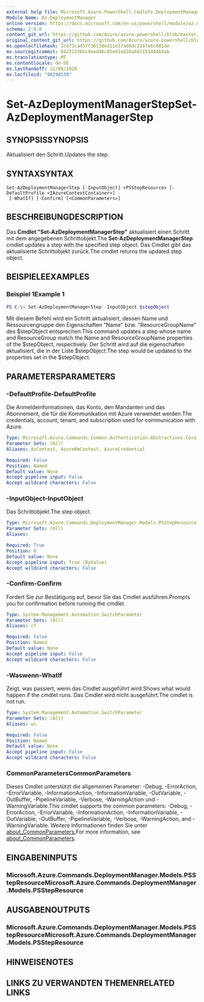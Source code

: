 ```yaml
---
external help file: Microsoft.Azure.PowerShell.Cmdlets.DeploymentManager.dll-Help.xml
Module Name: Az.DeploymentManager
online version: https://docs.microsoft.com/en-us/powershell/module/az.deploymentmanager/set-azdeploymentmanagerstep
schema: 2.0.0
content_git_url: https://github.com/Azure/azure-powershell/blob/master/src/DeploymentManager/DeploymentManager/help/Set-AzDeploymentManagerStep.md
original_content_git_url: https://github.com/Azure/azure-powershell/blob/master/src/DeploymentManager/DeploymentManager/help/Set-AzDeploymentManagerStep.md
ms.openlocfilehash: 2cd73cad57f36130ed11e37ad6dc2147e6c081ae
ms.sourcegitcommit: 04221336bc9eed46c05ed1e828a6811534d4b4ab
ms.translationtype: MT
ms.contentlocale: de-DE
ms.lasthandoff: 12/08/2020
ms.locfileid: "98294539"
---
```

# <span data-ttu-id="f95ac-101">Set-AzDeploymentManagerStep</span><span class="sxs-lookup"><span data-stu-id="f95ac-101">Set-AzDeploymentManagerStep</span></span>

## <span data-ttu-id="f95ac-102">SYNOPSIS</span><span class="sxs-lookup"><span data-stu-id="f95ac-102">SYNOPSIS</span></span>
<span data-ttu-id="f95ac-103">Aktualisiert den Schritt.</span><span class="sxs-lookup"><span data-stu-id="f95ac-103">Updates the step.</span></span>

## <span data-ttu-id="f95ac-104">SYNTAX</span><span class="sxs-lookup"><span data-stu-id="f95ac-104">SYNTAX</span></span>

```
Set-AzDeploymentManagerStep [-InputObject] <PSStepResource> [-DefaultProfile <IAzureContextContainer>]
 [-WhatIf] [-Confirm] [<CommonParameters>]
```

## <span data-ttu-id="f95ac-105">BESCHREIBUNG</span><span class="sxs-lookup"><span data-stu-id="f95ac-105">DESCRIPTION</span></span>
<span data-ttu-id="f95ac-106">Das **Cmdlet "Set-AzDeploymentManagerStep"** aktualisiert einen Schritt mit dem angegebenen Schrittobjekt.</span><span class="sxs-lookup"><span data-stu-id="f95ac-106">The **Set-AzDeploymentManagerStep** cmdlet updates a step with the specified step object.</span></span>
<span data-ttu-id="f95ac-107">Das Cmdlet gibt das aktualisierte Schrittobjekt zurück.</span><span class="sxs-lookup"><span data-stu-id="f95ac-107">The cmdlet returns the updated step object.</span></span>

## <span data-ttu-id="f95ac-108">BEISPIELE</span><span class="sxs-lookup"><span data-stu-id="f95ac-108">EXAMPLES</span></span>

### <span data-ttu-id="f95ac-109">Beispiel 1</span><span class="sxs-lookup"><span data-stu-id="f95ac-109">Example 1</span></span>
```powershell
PS C:\> Set-AzDeploymentManagerStep -InputObject $stepObject
```

<span data-ttu-id="f95ac-110">Mit diesem Befehl wird ein Schritt aktualisiert, dessen Name und Ressourcengruppe den Eigenschaften "Name" bzw. "ResourceGroupName" des $stepObject entsprechen.</span><span class="sxs-lookup"><span data-stu-id="f95ac-110">This command updates a step whose name and ResourceGroup match the Name and ResourceGroupName properties of the $stepObject, respectively.</span></span>
<span data-ttu-id="f95ac-111">Der Schritt wird auf die eigenschaften aktualisiert, die in der Liste $stepObject.</span><span class="sxs-lookup"><span data-stu-id="f95ac-111">The step would be updated to the properties set in the $stepObject.</span></span>

## <span data-ttu-id="f95ac-112">PARAMETERS</span><span class="sxs-lookup"><span data-stu-id="f95ac-112">PARAMETERS</span></span>

### <span data-ttu-id="f95ac-113">-DefaultProfile</span><span class="sxs-lookup"><span data-stu-id="f95ac-113">-DefaultProfile</span></span>
<span data-ttu-id="f95ac-114">Die Anmeldeinformationen, das Konto, den Mandanten und das Abonnement, die für die Kommunikation mit Azure verwendet werden.</span><span class="sxs-lookup"><span data-stu-id="f95ac-114">The credentials, account, tenant, and subscription used for communication with Azure.</span></span>

```yaml
Type: Microsoft.Azure.Commands.Common.Authentication.Abstractions.Core.IAzureContextContainer
Parameter Sets: (All)
Aliases: AzContext, AzureRmContext, AzureCredential

Required: False
Position: Named
Default value: None
Accept pipeline input: False
Accept wildcard characters: False
```

### <span data-ttu-id="f95ac-115">-InputObject</span><span class="sxs-lookup"><span data-stu-id="f95ac-115">-InputObject</span></span>
<span data-ttu-id="f95ac-116">Das Schrittobjekt.</span><span class="sxs-lookup"><span data-stu-id="f95ac-116">The step object.</span></span>

```yaml
Type: Microsoft.Azure.Commands.DeploymentManager.Models.PSStepResource
Parameter Sets: (All)
Aliases:

Required: True
Position: 0
Default value: None
Accept pipeline input: True (ByValue)
Accept wildcard characters: False
```

### <span data-ttu-id="f95ac-117">-Confirm</span><span class="sxs-lookup"><span data-stu-id="f95ac-117">-Confirm</span></span>
<span data-ttu-id="f95ac-118">Fordert Sie zur Bestätigung auf, bevor Sie das Cmdlet ausführen.</span><span class="sxs-lookup"><span data-stu-id="f95ac-118">Prompts you for confirmation before running the cmdlet.</span></span>

```yaml
Type: System.Management.Automation.SwitchParameter
Parameter Sets: (All)
Aliases: cf

Required: False
Position: Named
Default value: None
Accept pipeline input: False
Accept wildcard characters: False
```

### <span data-ttu-id="f95ac-119">-Waswenn</span><span class="sxs-lookup"><span data-stu-id="f95ac-119">-WhatIf</span></span>
<span data-ttu-id="f95ac-120">Zeigt, was passiert, wenn das Cmdlet ausgeführt wird.</span><span class="sxs-lookup"><span data-stu-id="f95ac-120">Shows what would happen if the cmdlet runs.</span></span>
<span data-ttu-id="f95ac-121">Das Cmdlet wird nicht ausgeführt.</span><span class="sxs-lookup"><span data-stu-id="f95ac-121">The cmdlet is not run.</span></span>

```yaml
Type: System.Management.Automation.SwitchParameter
Parameter Sets: (All)
Aliases: wi

Required: False
Position: Named
Default value: None
Accept pipeline input: False
Accept wildcard characters: False
```

### <span data-ttu-id="f95ac-122">CommonParameters</span><span class="sxs-lookup"><span data-stu-id="f95ac-122">CommonParameters</span></span>
<span data-ttu-id="f95ac-123">Dieses Cmdlet unterstützt die allgemeinen Parameter: -Debug, -ErrorAction, -ErrorVariable, -InformationAction, -InformationVariable, -OutVariable, -OutBuffer, -PipelineVariable, -Verbose, -WarningAction und -WarningVariable.</span><span class="sxs-lookup"><span data-stu-id="f95ac-123">This cmdlet supports the common parameters: -Debug, -ErrorAction, -ErrorVariable, -InformationAction, -InformationVariable, -OutVariable, -OutBuffer, -PipelineVariable, -Verbose, -WarningAction, and -WarningVariable.</span></span> <span data-ttu-id="f95ac-124">Weitere Informationen finden Sie unter [about_CommonParameters.](http://go.microsoft.com/fwlink/?LinkID=113216)</span><span class="sxs-lookup"><span data-stu-id="f95ac-124">For more information, see [about_CommonParameters](http://go.microsoft.com/fwlink/?LinkID=113216).</span></span>

## <span data-ttu-id="f95ac-125">EINGABEN</span><span class="sxs-lookup"><span data-stu-id="f95ac-125">INPUTS</span></span>

### <span data-ttu-id="f95ac-126">Microsoft.Azure.Commands.DeploymentManager.Models.PSStepResource</span><span class="sxs-lookup"><span data-stu-id="f95ac-126">Microsoft.Azure.Commands.DeploymentManager.Models.PSStepResource</span></span>

## <span data-ttu-id="f95ac-127">AUSGABEN</span><span class="sxs-lookup"><span data-stu-id="f95ac-127">OUTPUTS</span></span>

### <span data-ttu-id="f95ac-128">Microsoft.Azure.Commands.DeploymentManager.Models.PSStepResource</span><span class="sxs-lookup"><span data-stu-id="f95ac-128">Microsoft.Azure.Commands.DeploymentManager.Models.PSStepResource</span></span>

## <span data-ttu-id="f95ac-129">HINWEISE</span><span class="sxs-lookup"><span data-stu-id="f95ac-129">NOTES</span></span>

## <span data-ttu-id="f95ac-130">LINKS ZU VERWANDTEN THEMEN</span><span class="sxs-lookup"><span data-stu-id="f95ac-130">RELATED LINKS</span></span>
